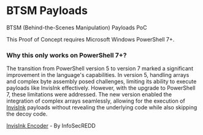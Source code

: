 # BTSM Payloads
 BTSM (Behind-the-Scenes Manipulation) Payloads PoC


This Proof of Concept requires Microsoft Windows PowerShell 7+.

### Why this only works on PowerShell 7+?
The transition from PowerShell version 5 to version 7 marked a significant improvement in the language's capabilities. In version 5, handling arrays and complex byte assembly posed challenges, limiting its ability to execute payloads like InvisInk effectively. However, with the upgrade to PowerShell 7, these limitations were addressed. The new version enabled the integration of complex arrays seamlessly, allowing for the execution of [InvisInk](https://github.com/InfoSecREDD/InvisInk-Encoder) payloads without revealing the underlying code while also skipping the decoy code. 

[InvisInk Encoder](https://github.com/InfoSecREDD/InvisInk-Encoder) - By InfoSecREDD
